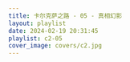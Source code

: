 ```yaml
---
title: 卡尔克萨之路 - 05 - 真相幻影
layout: playlist
date: 2024-02-19 20:31:45
playlist: c2-05
cover_image: covers/c2.jpg
---
```

